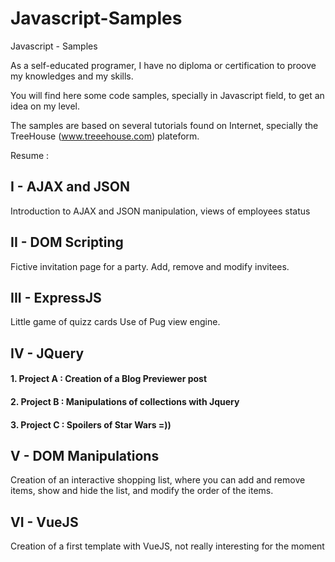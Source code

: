 # Javascript-Samples

Javascript - Samples

As a self-educated programer, I have no diploma or certification to proove my knowledges and my skills. 

You will find here some code samples, specially in Javascript field, to get an idea on my level. 

The samples are based on several tutorials found on Internet, specially the TreeHouse (www.treeehouse.com) plateform.


Resume : 


<strong><h2>I - AJAX and JSON</strong></h2>

Introduction to AJAX and JSON manipulation, views of employees status

<strong><h2>II - DOM Scripting </strong></h2>

Fictive invitation page for a party. 
Add, remove and modify invitees.

<strong><h2>III - ExpressJS</h2></strong>

Little game of quizz cards
Use of Pug view engine. 

<strong><h2>IV - JQuery </strong></h2>

<strong><h4>1. Project A : Creation of a Blog Previewer post</strong></h4></strong>
<strong><h4>2. Project B : Manipulations of collections with Jquery</h4></strong>
<strong><h4>3. Project C : Spoilers of Star Wars =))</strong></h4>

<strong><h2>V - DOM Manipulations</h2></strong>

Creation of an interactive shopping list, where you can add and remove items, show and hide the list, and modify the order of the items. 

<strong><h2>VI - VueJS</h2></strong>

Creation of a first template with VueJS, not really interesting for the moment
